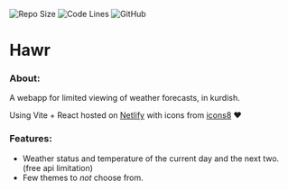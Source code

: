 ![Repo Size](https://img.shields.io/github/repo-size/ahmeddots/hawr?style=flat-square)
![Code Lines](https://img.shields.io/tokei/lines/github/ahmeddots/hawr?style=flat-square)
![GitHub](https://img.shields.io/github/license/ahmeddots/hawr?style=flat-square)

# Hawr

### About:
A webapp for limited viewing of weather forecasts, in kurdish.

Using Vite + React hosted on [Netlify](https://hawr.netlify.app/) with icons from [icons8](https://icons8.com/) ♥️

### Features:
- Weather status and temperature of the current day and the next two. (free api limitation)
- Few themes to *not* choose from.
